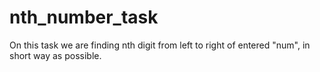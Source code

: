 # nth_number_task

On this task we are finding nth digit from left to right of entered "num", in short way as possible.
